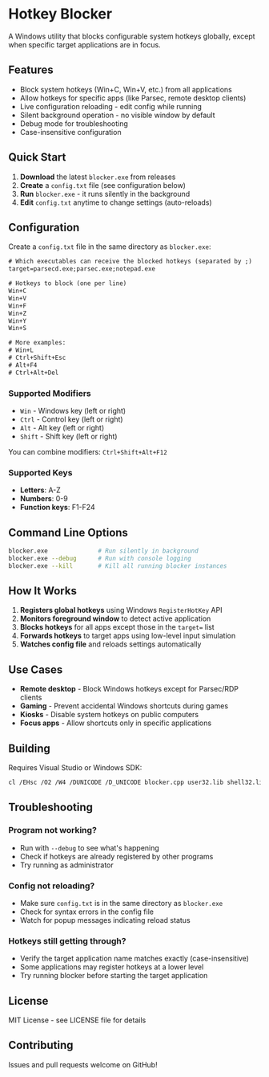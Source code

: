 # Hotkey Blocker

A Windows utility that blocks configurable system hotkeys globally, except when specific target applications are in focus.

## Features

- Block system hotkeys (Win+C, Win+V, etc.) from all applications
- Allow hotkeys for specific apps (like Parsec, remote desktop clients)
- Live configuration reloading - edit config while running
- Silent background operation - no visible window by default
- Debug mode for troubleshooting
- Case-insensitive configuration

## Quick Start

1. **Download** the latest `blocker.exe` from releases
2. **Create** a `config.txt` file (see configuration below)
3. **Run** `blocker.exe` - it runs silently in the background
4. **Edit** `config.txt` anytime to change settings (auto-reloads)

## Configuration

Create a `config.txt` file in the same directory as `blocker.exe`:

```txt
# Which executables can receive the blocked hotkeys (separated by ;)
target=parsecd.exe;parsec.exe;notepad.exe

# Hotkeys to block (one per line)
Win+C
Win+V
Win+F
Win+Z
Win+Y
Win+S

# More examples:
# Win+L
# Ctrl+Shift+Esc  
# Alt+F4
# Ctrl+Alt+Del
```

### Supported Modifiers
- `Win` - Windows key (left or right)
- `Ctrl` - Control key (left or right)  
- `Alt` - Alt key (left or right)
- `Shift` - Shift key (left or right)

You can combine modifiers: `Ctrl+Shift+Alt+F12`

### Supported Keys
- **Letters**: A-Z
- **Numbers**: 0-9  
- **Function keys**: F1-F24

## Command Line Options

```bash
blocker.exe              # Run silently in background
blocker.exe --debug      # Run with console logging
blocker.exe --kill       # Kill all running blocker instances
```

## How It Works

1. **Registers global hotkeys** using Windows `RegisterHotKey` API
2. **Monitors foreground window** to detect active application
3. **Blocks hotkeys** for all apps except those in the `target=` list
4. **Forwards hotkeys** to target apps using low-level input simulation
5. **Watches config file** and reloads settings automatically

## Use Cases

- **Remote desktop** - Block Windows hotkeys except for Parsec/RDP clients
- **Gaming** - Prevent accidental Windows shortcuts during games
- **Kiosks** - Disable system hotkeys on public computers  
- **Focus apps** - Allow shortcuts only in specific applications

## Building

Requires Visual Studio or Windows SDK:

```bash
cl /EHsc /O2 /W4 /DUNICODE /D_UNICODE blocker.cpp user32.lib shell32.lib /link /SUBSYSTEM:WINDOWS
```

## Troubleshooting

### Program not working?
- Run with `--debug` to see what's happening
- Check if hotkeys are already registered by other programs
- Try running as administrator

### Config not reloading?
- Make sure `config.txt` is in the same directory as `blocker.exe`
- Check for syntax errors in the config file
- Watch for popup messages indicating reload status

### Hotkeys still getting through?
- Verify the target application name matches exactly (case-insensitive)
- Some applications may register hotkeys at a lower level
- Try running blocker before starting the target application

## License

MIT License - see LICENSE file for details

## Contributing

Issues and pull requests welcome on GitHub!
